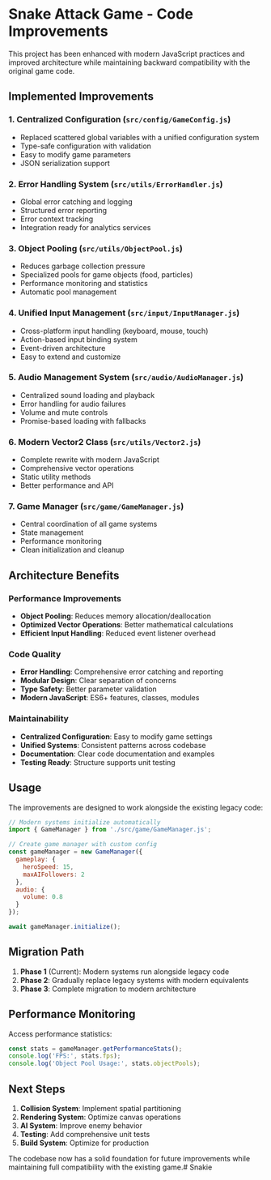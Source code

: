 # Snake Attack Game - Code Improvements

This project has been enhanced with modern JavaScript practices and improved architecture while maintaining backward compatibility with the original game code.

## Implemented Improvements

### 1. **Centralized Configuration** (`src/config/GameConfig.js`)
- Replaced scattered global variables with a unified configuration system
- Type-safe configuration with validation
- Easy to modify game parameters
- JSON serialization support

### 2. **Error Handling System** (`src/utils/ErrorHandler.js`)
- Global error catching and logging
- Structured error reporting
- Error context tracking
- Integration ready for analytics services

### 3. **Object Pooling** (`src/utils/ObjectPool.js`)
- Reduces garbage collection pressure
- Specialized pools for game objects (food, particles)
- Performance monitoring and statistics
- Automatic pool management

### 4. **Unified Input Management** (`src/input/InputManager.js`)
- Cross-platform input handling (keyboard, mouse, touch)
- Action-based input binding system
- Event-driven architecture
- Easy to extend and customize

### 5. **Audio Management System** (`src/audio/AudioManager.js`)
- Centralized sound loading and playback
- Error handling for audio failures
- Volume and mute controls
- Promise-based loading with fallbacks

### 6. **Modern Vector2 Class** (`src/utils/Vector2.js`)
- Complete rewrite with modern JavaScript
- Comprehensive vector operations
- Static utility methods
- Better performance and API

### 7. **Game Manager** (`src/game/GameManager.js`)
- Central coordination of all game systems
- State management
- Performance monitoring
- Clean initialization and cleanup

## Architecture Benefits

### Performance Improvements
- **Object Pooling**: Reduces memory allocation/deallocation
- **Optimized Vector Operations**: Better mathematical calculations
- **Efficient Input Handling**: Reduced event listener overhead

### Code Quality
- **Error Handling**: Comprehensive error catching and reporting
- **Modular Design**: Clear separation of concerns
- **Type Safety**: Better parameter validation
- **Modern JavaScript**: ES6+ features, classes, modules

### Maintainability
- **Centralized Configuration**: Easy to modify game settings
- **Unified Systems**: Consistent patterns across codebase
- **Documentation**: Clear code documentation and examples
- **Testing Ready**: Structure supports unit testing

## Usage

The improvements are designed to work alongside the existing legacy code:

```javascript
// Modern systems initialize automatically
import { GameManager } from './src/game/GameManager.js';

// Create game manager with custom config
const gameManager = new GameManager({
  gameplay: {
    heroSpeed: 15,
    maxAIFollowers: 2
  },
  audio: {
    volume: 0.8
  }
});

await gameManager.initialize();
```

## Migration Path

1. **Phase 1** (Current): Modern systems run alongside legacy code
2. **Phase 2**: Gradually replace legacy systems with modern equivalents
3. **Phase 3**: Complete migration to modern architecture

## Performance Monitoring

Access performance statistics:

```javascript
const stats = gameManager.getPerformanceStats();
console.log('FPS:', stats.fps);
console.log('Object Pool Usage:', stats.objectPools);
```

## Next Steps

1. **Collision System**: Implement spatial partitioning
2. **Rendering System**: Optimize canvas operations
3. **AI System**: Improve enemy behavior
4. **Testing**: Add comprehensive unit tests
5. **Build System**: Optimize for production

The codebase now has a solid foundation for future improvements while maintaining full compatibility with the existing game.# Snakie
